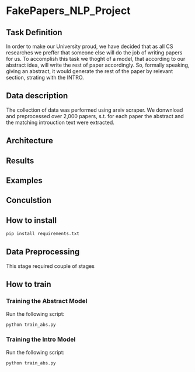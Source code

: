 # FakePapers_NLP_Project

## Task Definition
In order to make our University proud, we have decided that as all CS researches we preffer that someone else will do the job of writing papers for us. To accomplish this task we thoght of a model, that according to our abstract idea, will write the rest of paper accordingly. So, formally speaking, giving an abstract, it would generate the rest of the paper by relevant section, strating with the INTRO.

## Data description
The collection of data was performed using arxiv scraper. We donwnload and preprocessed over 2,000 papers, s.t. for each paper the abstract and the matching introuction text were extracted.

## Architecture


## Results

## Examples

## Conculstion

## How to install

```bash 
pip install requirements.txt 
```

## Data Preprocessing

This stage required couple of stages 

## How to train

### Training the Abstract Model 
Run the following script:

```bash
python train_abs.py
```
### Training the Intro Model
Run the following script:

```bash
python train_abs.py
```
